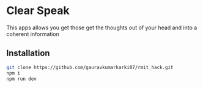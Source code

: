 # Clear Speak

<span>This apps allows you get those get the thoughts out of your head and into a coherent information</span>

## Installation
```bash
git clone https://github.com/gauravkumarkarki07/rmit_hack.git
npm i
npm run dev